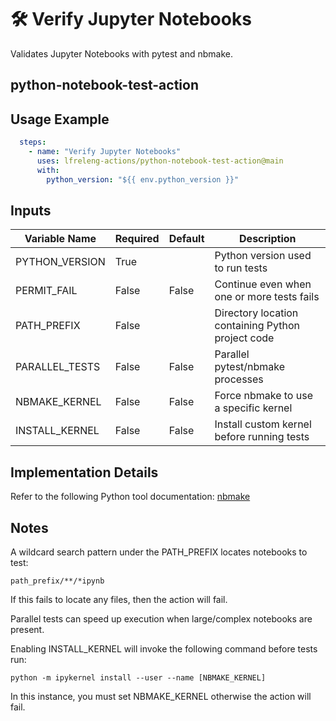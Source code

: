 <!--
# SPDX-License-Identifier: Apache-2.0
# SPDX-FileCopyrightText: 2025 The Linux Foundation
-->

# 🛠️ Verify Jupyter Notebooks

Validates Jupyter Notebooks with pytest and nbmake.

## python-notebook-test-action

## Usage Example

<!-- markdownlint-disable MD046 -->

```yaml
  steps:
    - name: "Verify Jupyter Notebooks"
      uses: lfreleng-actions/python-notebook-test-action@main
      with:
        python_version: "${{ env.python_version }}"
```

<!-- markdownlint-enable MD046 -->

## Inputs

<!-- markdownlint-disable MD013 -->

| Variable Name   | Required | Default | Description                                       |
| --------------- | -------- | ------- | ------------------------------------------------- |
| PYTHON_VERSION  | True     |         | Python version used to run tests                  |
| PERMIT_FAIL     | False    | False   | Continue even when one or more tests fails        |
| PATH_PREFIX     | False    |         | Directory location containing Python project code |
| PARALLEL_TESTS  | False    | False   | Parallel pytest/nbmake processes                  |
| NBMAKE_KERNEL   | False    | False   | Force nbmake to use a specific kernel             |
| INSTALL_KERNEL  | False    | False   | Install custom kernel before running tests        |

<!-- markdownlint-enable MD013 -->

## Implementation Details

Refer to the following Python tool documentation: [nbmake](https://github.com/treebeardtech/nbmake)

## Notes

A wildcard search pattern under the PATH_PREFIX locates notebooks to test:

`path_prefix/**/*ipynb`

If this fails to locate any files, then the action will fail.

Parallel tests can speed up execution when large/complex notebooks are present.

Enabling INSTALL_KERNEL will invoke the following command before tests run:

```console
python -m ipykernel install --user --name [NBMAKE_KERNEL]
```

In this instance, you must set NBMAKE_KERNEL otherwise the action will fail.
